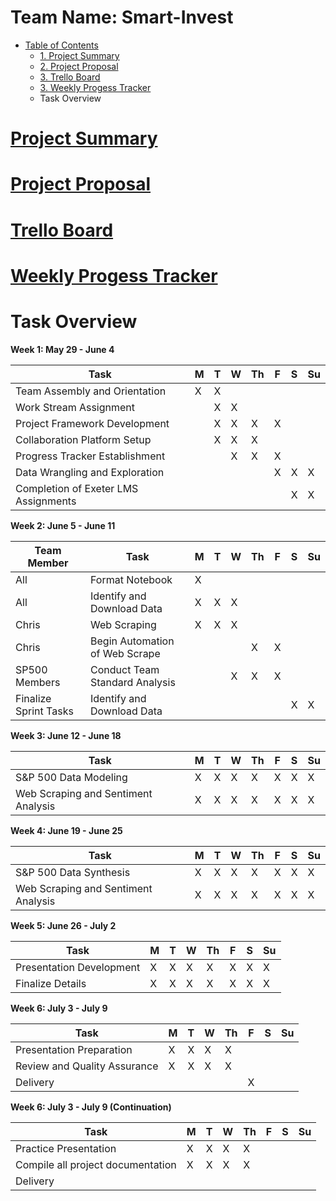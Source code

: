 # Team Name: Smart-Invest


* [Table of Contents](#PSCRAPE_toc)
    * [1. Project Summary](link)
    * [2. Project Proposal](https://docs.google.com/document/d/e/2PACX-1vTzKFaD-gmkiiyhWRvGZRE6MDSxCHEmpiOZeRyB3UcNaPjGmtpM9-dgpua658xxrAEBWQC7FpokyM86/pub)
    * [3. Trello Board](https://trello.com/b/c62GpdyU/finalproject)
    * [3. Weekly Progess Tracker](https://docs.google.com/document/d/1otYlXZGQOuErj6wqcJDgdAMNvc1aiSX3G2qUmoSyn_0/edit)
    * Task Overview

# [Project Summary](https://docs.google.com/document/d/e/2PACX-1vS2koiwsLNAS4hmAeIU0ZzCU9WfEm7t8t1MJ59l8e8D2eLDKqYbrc6lGTswZSGItSuSKNZFj9ch2RrV/pub)

# [Project Proposal](https://docs.google.com/document/d/e/2PACX-1vTzKFaD-gmkiiyhWRvGZRE6MDSxCHEmpiOZeRyB3UcNaPjGmtpM9-dgpua658xxrAEBWQC7FpokyM86/pub)

# [Trello Board](https://trello.com/b/c62GpdyU/finalproject)

# [Weekly Progess Tracker](https://docs.google.com/document/d/1otYlXZGQOuErj6wqcJDgdAMNvc1aiSX3G2qUmoSyn_0/edit)


# Task Overview 
**Week 1: May 29 - June 4**

| Task | M | T | W | Th | F | S | Su |
|---|---|---|---|---|---|---|---|
| Team Assembly and Orientation | X | X |   |   |   |   |   |
| Work Stream Assignment |   | X | X |   |   |   |   |
| Project Framework Development |   | X | X | X | X |   |   |
| Collaboration Platform Setup |   | X | X | X |   |   |   |
| Progress Tracker Establishment |   |   | X | X | X |   |   |
| Data Wrangling and Exploration |   |   |   |   | X | X | X |
| Completion of Exeter LMS Assignments |   |   |   |   |   | X | X |


**Week 2: June 5 - June 11**

| Team Member | Task | M | T | W | Th | F | S | Su |
|-------------|---|---|---|---|---|---|---|---|
| All | Format Notebook | X |  |  |  |  |   |   |
| All | Identify and Download Data | X | X | X |  |  |   |   |
|   Chris   | Web Scraping | X | X | X |  |  |  |  |
| Chris | Begin Automation of Web Scrape |  |  |  | X | X |   |   |
| SP500 Members | Conduct Team Standard Analysis |  |  | X | X | X |   |   |
| Finalize Sprint Tasks | Identify and Download Data |  |  |  |  |  | X | X |

**Week 3: June 12 - June 18**

| Task | M | T | W | Th | F | S | Su |
|---|---|---|---|---|---|---|---|
| S&P 500 Data Modeling | X | X | X | X | X | X | X |
| Web Scraping and Sentiment Analysis | X | X | X | X | X | X | X |

**Week 4: June 19 - June 25**

| Task | M | T | W | Th | F | S | Su |
|---|---|---|---|---|---|---|---|
| S&P 500 Data Synthesis | X | X | X | X | X | X | X |
| Web Scraping and Sentiment Analysis | X | X | X | X | X | X | X |

**Week 5: June 26 - July 2**

| Task | M | T | W | Th | F | S | Su |
|---|---|---|---|---|---|---|---|
| Presentation Development | X | X | X | X | X | X | X |
| Finalize Details | X | X | X | X | X | X | X |

**Week 6: July 3 - July 9**

| Task | M | T | W | Th | F | S | Su |
|---|---|---|---|---|---|---|---|
| Presentation Preparation | X | X | X | X |   |   |   |
| Review and Quality Assurance | X | X | X | X |   |   |   |
| Delivery |   |   |   |   | X |   |   |

**Week 6: July 3 - July 9 (Continuation)**

| Task | M | T | W | Th | F | S | Su |
|---|---|---|---|---|---|---|---|
| Practice Presentation | X | X | X | X |   |   |   |
| Compile all project documentation | X | X | X | X |   |   |   |
| Delivery |   |   |



